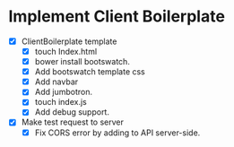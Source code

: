 # Implement Client Boilerplate

- [x] ClientBoilerplate template
  - [x] touch Index.html
  - [x] bower install bootswatch.
  - [x] Add bootswatch template css
  - [x] Add navbar
  - [x] Add jumbotron.
  - [x] touch index.js
  - [x] Add debug support.
- [x] Make test request to server
  - [x] Fix CORS error by adding to API server-side.
